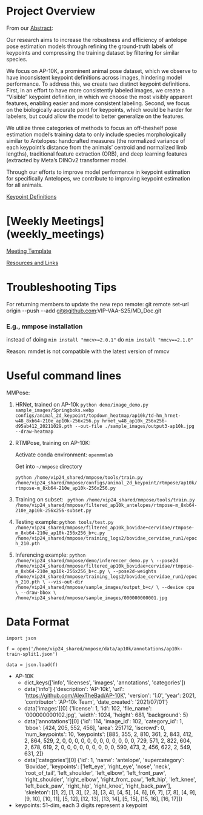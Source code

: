 

# Project Overview

From our [Abstract](weekly_meetings/Resources.pdf):

Our research aims to increase the robustness and efficiency of antelope pose estimation models through refining the ground-truth labels of keypoints and compressing the training dataset by filtering for similar species.

We focus on AP-10K, a prominent animal pose dataset, which we observe to have inconsistent keypoint definitions across images, hindering model performance. To address this, we create two distinct keypoint definitions. First, in an effort to have more consistently labeled images, we create a “Visible” keypoint definition, in which we choose the most visibly apparent features, enabling easier and more consistent labeling. Second, we focus on the biologically accurate point for keypoints, which would be harder for labelers, but could allow the model to better generalize on the features.

We utilize three categories of methods to focus an off-theshelf pose estimation model’s training data to only include species morphologically similar to Antelopes: handcrafted measures (the normalized variance of each keypoint’s distance from the animals’ centroid and normalized limb lengths), traditional feature extraction (ORB), and deep learning features (extracted by Meta’s DINOv2 transformer model.

Through our efforts to improve model performance in keypoint estimation for specifically Antelopes, we contribute to improving keypoint estimation for all animals.

[Keypoint Definitions](weekly_meetings/Resources.pdf)


# [Weekly Meetings] (weekly_meetings)
[Meeting Template](weekly_meetings/VAA-weekly-meeting-template-v240820.pptx)

[Resources and Links](weekly_meetings/Resources.pdf)


# Troubleshooting Tips

For returning members to update the new repo remote:
git remote set-url origin --push --add git@github.com:VIP-VAA-S25/MD_Doc.git

### E.g., mmpose installation 
instead of doing `mim install "mmcv>=2.0.1"`
do `mim install "mmcv==2.1.0"`

Reason: mmdet is not compatible with the latest version of mmcv


# Useful command lines

MMPose:
1. HRNet, trained on AP-10k
`python demo/image_demo.py sample_images/Springboks.webp configs/animal_2d_keypoint/topdown_heatmap/ap10k/td-hm_hrnet-w48_8xb64-210e_ap10k-256x256.py hrnet_w48_ap10k_256x256-d95ab412_20211029.pth --out-file ./sample_images/output3-ap10k.jpg --draw-heatmap`
2. RTMPose, training on AP-10K:

   Activate conda environment: `openmmlab`

   Get into `~/mmpose` directory

   `python /home/vip24_shared/mmpose/tools/train.py /home/vip24_shared/mmpose/configs/animal_2d_keypoint/rtmpose/ap10k/rtmpose-m_8xb64-210e_ap10k-256x256.py`

4. Training on subset:
` python /home/vip24_shared/mmpose/tools/train.py /home/vip24_shared/mmpose/filtered_ap10k_antelopes/rtmpose-m_8xb64-210e_ap10k-256x256-subset.py`
5. Testing example:
`python tools/test.py /home/vip24_shared/mmpose/filtered_ap10k_bovidae+cervidae/rtmpose-m_8xb64-210e_ap10k-256x256_b+c.py /home/vip24_shared/mmpose/training_logs2/bovidae_cervidae_run1/epoch_210.pth`
6. Inferencing example:
   `python /home/vip24_shared/mmpose/demo/inferencer_demo.py \
--pose2d /home/vip24_shared/mmpose/filtered_ap10k_bovidae+cervidae/rtmpose-m_8xb64-210e_ap10k-256x256_b+c.py \
--pose2d-weights /home/vip24_shared/mmpose/training_logs2/bovidae_cervidae_run1/epoch_210.pth \
--vis-out-dir /home/vip24_shared/mmpose/sample_images/output_b+c/ \
--device cpu \
--draw-bbox \
/home/vip24_shared/mmpose/sample_images/000000000001.jpg
`



# Data Format

`import json`

`f = open('/home/vip24_shared/mmpose/data/ap10k/annotations/ap10k-train-split1.json')`

`data = json.load(f)`
 
- AP-10K
	- dict_keys(['info', 'licenses', 'images', 'annotations', 'categories'])
	- data['info']
	  {'description': 'AP-10k', 'url': 'https://github.com/AlexTheBad/AP-10K', 'version': '1.0', 'year': 2021, 'contributor': 'AP-10k Team', 'date_created': '2021/07/01'}
	- data['images'][0]
	  {'license': 1, 'id': 102, 'file_name': '000000000102.jpg', 'width': 1024, 'height': 681, 'background': 5}
	- data['annotations'][0]
	  {'id': 114, 'image_id': 102, 'category_id': 1, 'bbox': [424, 205, 552, 456], 'area': 251712, 'iscrowd': 0, 'num_keypoints': 10, 'keypoints': [885, 355, 2, 810, 361, 2, 843, 412, 2, 864, 529, 2, 0, 0, 0, 0, 0, 0, 0, 0, 0, 0, 0, 0, 729, 571, 2, 822, 604, 2, 678, 619, 2, 0, 0, 0, 0, 0, 0, 0, 0, 0, 590, 473, 2, 456, 622, 2, 549, 631, 2]}
	- data['categories'][0]
	  {'id': 1, 'name': 'antelope', 'supercategory': 'Bovidae', 'keypoints': ['left_eye', 'right_eye', 'nose', 'neck', 'root_of_tail', 'left_shoulder', 'left_elbow', 'left_front_paw', 'right_shoulder', 'right_elbow', 'right_front_paw', 'left_hip', 'left_knee', 'left_back_paw', 'right_hip', 'right_knee', 'right_back_paw'], 'skeleton': [[1, 2], [1, 3], [2, 3], [3, 4], [4, 5], [4, 6], [6, 7], [7, 8], [4, 9], [9, 10], [10, 11], [5, 12], [12, 13], [13, 14], [5, 15], [15, 16], [16, 17]]}
- keypoints: 51-dim, each 3 digits represent a keypoint

